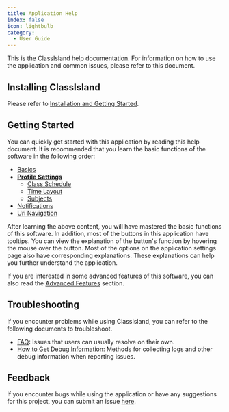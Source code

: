 ```yaml
---
title: Application Help
index: false
icon: lightbulb
category:
  - User Guide
---
```


This is the ClassIsland help documentation. For information on how to use the application and common issues, please refer to this document.

## Installing ClassIsland

Please refer to [Installation and Getting Started](setup.md).

## Getting Started

You can quickly get started with this application by reading this help document. It is recommended that you learn the basic functions of the software in the following order:

- [Basics](basic.md)
- **[Profile Settings](profile/profile-settings-page.md)**
    - [Class Schedule](profile/classplan.md)
    - [Time Layout](profile/time-layout.md)
    - [Subjects](profile/subject.md)
- [Notifications](notifications.md)
- [Uri Navigation](uri-navigation.md)

After learning the above content, you will have mastered the basic functions of this software. In addition, most of the buttons in this application have tooltips. You can view the explanation of the button's function by hovering the mouse over the button. Most of the options on the application settings page also have corresponding explanations. These explanations can help you further understand the application.

If you are interested in some advanced features of this software, you can also read the [Advanced Features](advanced.md) section.

## Troubleshooting

If you encounter problems while using ClassIsland, you can refer to the following documents to troubleshoot.

- [FAQ](./faq/faq.md): Issues that users can usually resolve on their own.
- [How to Get Debug Information](./reporting-issue.md): Methods for collecting logs and other debug information when reporting issues.

## Feedback

If you encounter bugs while using the application or have any suggestions for this project, you can submit an issue [here](https://github.com/HelloWRC/ClassIsland/issues).
